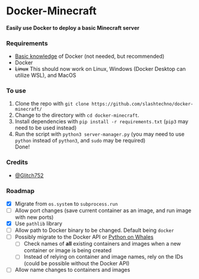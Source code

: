 # Docker-Minecraft
#### Easily use Docker to deploy a basic Minecraft server  
### Requirements
* [Basic knowledge](https://www.youtube.com/watch?v=eGz9DS-aIeY) of Docker (not needed, but recommended)
* Docker
* ~~Linux~~ This should now work on Linux, Windows (Docker Desktop can utilize WSL), and MacOS

### To use  
1. Clone the repo with `git clone https://github.com/slashtechno/docker-minecraft/`
2. Change to the directory with `cd docker-minecraft`. 
3. Install dependencies with `pip install -r requirements.txt` (`pip3` may need to be used instead)  
4. Run the script with `python3 server-manager.py` (you may need to use `python` instead of `python3`, and `sudo` may be required)  
Done!  
### Credits  
* [@Glitch752](https://github.com/glitch752)

### Roadmap  
- [X] Migrate from `os.system` to `subprocess.run` 
- [ ] Allow port changes (save current container as an image, and run image with new ports)  
- [X] Use `pathlib` library  
- [ ] Allow path to Docker binary to be changed. Default being `docker`  
- [ ] Possibly migrate to the Docker API or [Python on Whales](https://github.com/gabrieldemarmiesse/python-on-whales)  
    - [ ] Check names of **all** existing containers and images when a new container or image is being created  
    - [ ] Instead of relying on container and image names, rely on the IDs (could be possible without the Docker API)  
- [ ] Allow name changes to containers and images